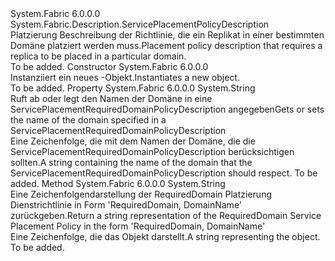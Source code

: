 <Type Name="ServicePlacementRequiredDomainPolicyDescription" FullName="System.Fabric.Description.ServicePlacementRequiredDomainPolicyDescription">
  <TypeSignature Language="C#" Value="public sealed class ServicePlacementRequiredDomainPolicyDescription : System.Fabric.Description.ServicePlacementPolicyDescription" />
  <TypeSignature Language="ILAsm" Value=".class public auto ansi sealed beforefieldinit ServicePlacementRequiredDomainPolicyDescription extends System.Fabric.Description.ServicePlacementPolicyDescription" />
  <TypeSignature Language="DocId" Value="T:System.Fabric.Description.ServicePlacementRequiredDomainPolicyDescription" />
  <TypeSignature Language="VB.NET" Value="Public NotInheritable Class ServicePlacementRequiredDomainPolicyDescription&#xA;Inherits ServicePlacementPolicyDescription" />
  <TypeSignature Language="F#" Value="type ServicePlacementRequiredDomainPolicyDescription = class&#xA;    inherit ServicePlacementPolicyDescription" />
  <AssemblyInfo>
    <AssemblyName>System.Fabric</AssemblyName>
    <AssemblyVersion>6.0.0.0</AssemblyVersion>
  </AssemblyInfo>
  <Base>
    <BaseTypeName>System.Fabric.Description.ServicePlacementPolicyDescription</BaseTypeName>
  </Base>
  <Interfaces />
  <Docs>
    <summary>
      <para>
            <span data-ttu-id="70713-101">Platzierung Beschreibung der Richtlinie, die ein Replikat in einer bestimmten Domäne platziert werden muss.</span><span class="sxs-lookup"><span data-stu-id="70713-101">Placement policy description that requires a replica to be placed in a particular domain.</span></span>
            </para>
    </summary>
    <remarks>To be added.</remarks>
  </Docs>
  <Members>
    <Member MemberName=".ctor">
      <MemberSignature Language="C#" Value="public ServicePlacementRequiredDomainPolicyDescription ();" />
      <MemberSignature Language="ILAsm" Value=".method public hidebysig specialname rtspecialname instance void .ctor() cil managed" />
      <MemberSignature Language="DocId" Value="M:System.Fabric.Description.ServicePlacementRequiredDomainPolicyDescription.#ctor" />
      <MemberSignature Language="VB.NET" Value="Public Sub New ()" />
      <MemberType>Constructor</MemberType>
      <AssemblyInfo>
        <AssemblyName>System.Fabric</AssemblyName>
        <AssemblyVersion>6.0.0.0</AssemblyVersion>
      </AssemblyInfo>
      <Parameters />
      <Docs>
        <summary>
          <para>
            <span data-ttu-id="70713-102">Instanziiert ein neues <see cref="T:System.Fabric.Description.ServicePlacementRequiredDomainPolicyDescription" />-Objekt.</span><span class="sxs-lookup"><span data-stu-id="70713-102">Instantiates a new <see cref="T:System.Fabric.Description.ServicePlacementRequiredDomainPolicyDescription" /> object.</span></span>
            </para>
        </summary>
        <remarks>To be added.</remarks>
      </Docs>
    </Member>
    <Member MemberName="DomainName">
      <MemberSignature Language="C#" Value="public string DomainName { get; set; }" />
      <MemberSignature Language="ILAsm" Value=".property instance string DomainName" />
      <MemberSignature Language="DocId" Value="P:System.Fabric.Description.ServicePlacementRequiredDomainPolicyDescription.DomainName" />
      <MemberSignature Language="VB.NET" Value="Public Property DomainName As String" />
      <MemberSignature Language="F#" Value="member this.DomainName : string with get, set" Usage="System.Fabric.Description.ServicePlacementRequiredDomainPolicyDescription.DomainName" />
      <MemberType>Property</MemberType>
      <AssemblyInfo>
        <AssemblyName>System.Fabric</AssemblyName>
        <AssemblyVersion>6.0.0.0</AssemblyVersion>
      </AssemblyInfo>
      <ReturnValue>
        <ReturnType>System.String</ReturnType>
      </ReturnValue>
      <Docs>
        <summary>
          <para> 
            <span data-ttu-id="70713-103">Ruft ab oder legt den Namen der Domäne in eine ServicePlacementRequiredDomainPolicyDescription angegeben</span><span class="sxs-lookup"><span data-stu-id="70713-103">Gets or sets the name of the domain specified in a ServicePlacementRequiredDomainPolicyDescription</span></span>
            </para>
        </summary>
        <value>
          <para> <span data-ttu-id="70713-104">Eine Zeichenfolge, die mit dem Namen der Domäne, die die ServicePlacementRequiredDomainPolicyDescription berücksichtigen sollten.</span><span class="sxs-lookup"><span data-stu-id="70713-104">A string containing the name of the domain that the ServicePlacementRequiredDomainPolicyDescription should respect.</span></span></para>
        </value>
        <remarks>To be added.</remarks>
      </Docs>
    </Member>
    <Member MemberName="ToString">
      <MemberSignature Language="C#" Value="public override string ToString ();" />
      <MemberSignature Language="ILAsm" Value=".method public hidebysig virtual instance string ToString() cil managed" />
      <MemberSignature Language="DocId" Value="M:System.Fabric.Description.ServicePlacementRequiredDomainPolicyDescription.ToString" />
      <MemberSignature Language="VB.NET" Value="Public Overrides Function ToString () As String" />
      <MemberSignature Language="F#" Value="override this.ToString : unit -&gt; string" Usage="servicePlacementRequiredDomainPolicyDescription.ToString " />
      <MemberType>Method</MemberType>
      <AssemblyInfo>
        <AssemblyName>System.Fabric</AssemblyName>
        <AssemblyVersion>6.0.0.0</AssemblyVersion>
      </AssemblyInfo>
      <ReturnValue>
        <ReturnType>System.String</ReturnType>
      </ReturnValue>
      <Parameters />
      <Docs>
        <summary>
          <para> 
            <span data-ttu-id="70713-105">Eine Zeichenfolgendarstellung der RequiredDomain Platzierung Dienstrichtlinie in Form 'RequiredDomain, DomainName' zurückgeben.</span><span class="sxs-lookup"><span data-stu-id="70713-105">Return a string representation of the RequiredDomain Service Placement Policy in the form 'RequiredDomain, DomainName'</span></span> 
            </para>
        </summary>
        <returns>
          <para><span data-ttu-id="70713-106">Eine Zeichenfolge, die das Objekt darstellt.</span><span class="sxs-lookup"><span data-stu-id="70713-106">A string representing the object.</span></span></para>
        </returns>
        <remarks>To be added.</remarks>
      </Docs>
    </Member>
  </Members>
</Type>